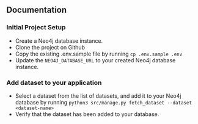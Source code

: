 ## Documentation

### Initial Project Setup

- Create a Neo4j database instance.
- Clone the project on Github
- Copy the existing .env.sample file by running `cp .env.sample .env`
- Update the `NEO4J_DATABASE_URL` to your created Neo4j database instance. 

### Add dataset to your application

- Select a dataset from the list of datasets, and add it to your Neo4j database by running `python3 src/manage.py fetch_dataset --dataset <dataset-name>`
- Verify that the dataset has been added to your database.
